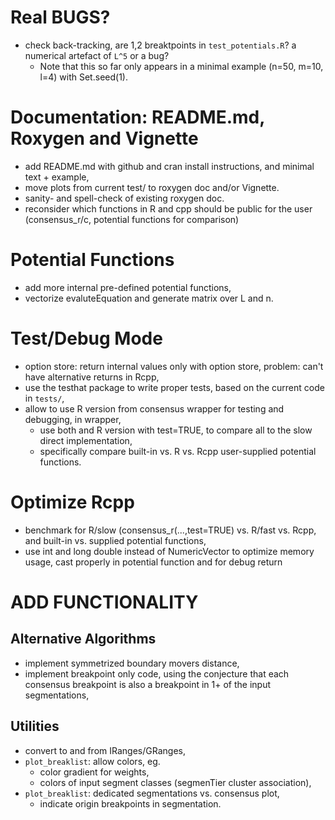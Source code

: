 # Real BUGS?

* check back-tracking, are 1,2 breaktpoints in `test_potentials.R`?
a numerical artefact of `L^5` or a bug? 
    - Note that this so far only appears in a minimal example 
    (n=50, m=10, l=4) with Set.seed(1).

# Documentation: README.md, Roxygen and Vignette

* add README.md with github and cran install instructions,
and minimal text + example,
* move plots from current test/ to roxygen doc and/or Vignette.
* sanity- and spell-check of existing roxygen doc.
* reconsider which functions in R and cpp should be public
for the user (consensus_r/c, potential functions for comparison)

# Potential Functions

* add more internal pre-defined potential functions,
* vectorize evaluteEquation and generate matrix over L and n.

# Test/Debug Mode

* option store: return internal values only with option store,
problem: can't have alternative returns in Rcpp,
* use the testhat package to write proper tests, based on
the current code in `tests/`,
* allow to use R version from consensus wrapper for testing and
debugging, in wrapper, 
     - use both and R version with test=TRUE, to compare all to the 
     slow direct implementation,
     - specifically compare built-in vs. R vs. Rcpp user-supplied
     potential functions.

# Optimize Rcpp

* benchmark for R/slow (consensus_r(...,test=TRUE) vs. R/fast vs. Rcpp,
and built-in vs. supplied potential functions,
* use int and long double instead of NumericVector to optimize
memory usage, cast properly in potential function and for debug return


# ADD FUNCTIONALITY

## Alternative Algorithms

* implement symmetrized boundary movers distance,
* implement breakpoint only code, using the conjecture
that each consensus breakpoint is also a breakpoint in
1+ of the input segmentations,

## Utilities

* convert to and from IRanges/GRanges,
* `plot_breaklist`: allow colors, eg.
    - color gradient for weights,
    - colors of input segment classes (segmenTier cluster association),
* `plot_breaklist`: dedicated segmentations vs. consensus plot,
    - indicate origin breakpoints in segmentation.

